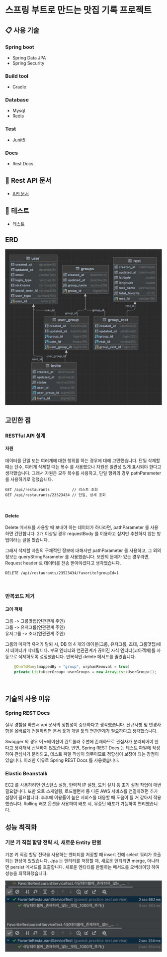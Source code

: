 # 스프링 부트로 만드는 맛집 기록 프로젝트

## :clipboard: 사용 기술

### Spring boot
* Spring Data JPA
* Spring Security

### Build tool
* Gradle

### Database
* Mysql
* Redis

### Test
* Junit5

### Docs
* Rest Docs

## :link: Rest API 문서
* [API 문서](https://github.com/vvs-kim/jpa_rest/blob/develop/src/docs/asciidoc/index.adoc)

## :link: 테스트
* [테스트](https://github.com/vvs-kim/jpa_rest/tree/develop/src/test/java/jparest/practice)

## ERD
![](./src/main/resources/image/erd.png)

## 고민한 점
### RESTful API 설계

#### 자원
데이터를 단일 또는 여러개에 대한 행위를 하는 경우에 대해 고민했습니다. 단일 삭제할 때는 단수, 여러개 삭제할 때는 복수 를 사용했으나 자원은 일관성 있게 표시되야 한다고 생각했습니다.
그래서 자원은 모두 복수를 사용하고, 단일 행위의 경우 pathParameter 를 사용하기로 정했습니다.
```shell
GET /api/restaurants          // 리스트 조회
GET /api/restaurants/23523434 // 단일, 상세 조회
```

<br />

#### Delete
Delete 메서드를 사용할 때 보내야 하는 데이터가 하나라면, pathParameter 를 사용하면 간단합니다.
2개 이상일 경우 requestBody 를 이용하고 싶지만 추천하지 않는 방법이라는 글을 봤습니다.

그래서 삭제할 자원의 구체적인 정보에 대해서만 pathParameter 를 사용하고, 그 외의 정보는 queryStringParameter 를 사용했습니다.
보안의 문제가 있는 경우라면, Request header 로 데이터를 전송 받아야겠다고 생각했습니다.
```shell
DELETE /api/restaurants/23523434/favorite?groupId=1
```

<br />

### 반복코드 제거
#### 고아 객체

그룹 -> 그룹맛집(연관관계 주인)<br/>
그룹 -> 유저그룹(연관관계 주인)<br/>
유저그룹 -> 초대(연관관계 주인)

그룹의 마지막 유저가 탙퇴 시, DB 의 4 개의 테이블(그룹, 유저그룹, 초대, 그룹맛집)에서 데이터가 삭제됩니다.
부모 엔티티와 연관관계가 끊어진 자식 엔티티(고아객체)를 자동으로 삭제하도록 설정했습니다.
반복적인 delete 메서드를 줄였습니다.
```java
    @OneToMany(mappedBy = "group", orphanRemoval = true)
    private List<UserGroup> userGroups = new ArrayList<UserGroup>();
```

<br />

## 기술의 사용 이유

### Spring REST Docs
실무 경험을 하면서 api 문서의 정합성이 중요하다고 생각했습니다.
신규사항 및 변경사항을 옳바르게 전달하려면 문서 툴과 개발 툴의 연관관계가 필요하다고 생각했습니다.

Swagger 의 경우 어노테이션이 컨트롤러 주변에 존재하므로 관심사가 분리되어야 한다고 생각해서 선택하지 않았습니다.
반면, Spring REST Docs 는 테스트 파일에 작성하여 관심사가 분리되고, 테스트 파일 작성이 의무이므로 정합성이 보장아 되는 장점이 있습니다.
이러한 이유로 Spring REST Docs 를 사용했습니다.

### Elastic Beanstalk
EC2 를 사용하려면 인스턴스 설정, 탄력적 IP 설정, 도커 설치 등 초기 설정 작업이 매번 필요합니다.
또한 오토 스케일링, 로드밸런서 등 다른 AWS 서비스를 연결하려면 추가 설정이 필요합니다.
추후에 이용률이 높은 서비스를 대응할 때 도움이 될 거 같아서 적용했습니다.
Rolling 배포 옵션을 사용하여 배포 시, 무중단 배포가 가능하여 편리했습니다.

## 성능 최적화

### 기본 키 직접 할당 전략 시, 새로운 Entity 판별
기본 키 직접 할당 전략을 사용하는 엔티티를 저장할 때 insert 전에 select 쿼리가 호출되는 현상이 있었습니다.
Jpa 는 엔티티를 저장할 때, 새로운 엔티티면 merge, 아니라면 persist 메서드를 호출합니다.
새로운 엔티티를 판별하는 메서드를 오버라이딩 하여 성능을 최적화했습니다.

![](./src/main/resources/image/new-entity.png)


